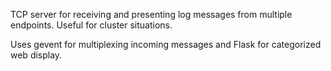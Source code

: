 TCP server for receiving and presenting log messages from multiple endpoints. Useful for cluster situations.

Uses gevent for multiplexing incoming messages and Flask for categorized web display.
